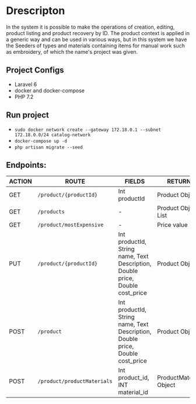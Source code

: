 # Drescripton
In the system it is possible to make the operations of creation, editing, product listing and product recovery by ID. The product context is applied in a generic way and can be used in various ways, but in this system we have the Seeders of types and materials containing items for manual work such as embroidery, of which the name's project was given.

## Project Configs
 - Laravel 6
 - docker and docker-compose
 - PHP 7.2

## Run project
 - `sudo docker network create --gateway 172.18.0.1 --subnet 172.18.0.0/24 catalog-network`
 - `docker-compose up -d`
 - `php artisan migrate --seed`

## Endpoints:

ACTION |            ROUTE             |                                    FIELDS                                     |         RETURN
------ | ---------------------------- | ----------------------------------------------------------------------------- | ----------------------
GET    | `/product/{productId}`       | Int productId                                                                 | Product Object
GET    | `/products`                  | -                                                                             | Product Object List
GET    | `/product/mostExpensive`     | -                                                                             | Price value
PUT    | `/product/{productId}`       | Int productId, String name, Text Description, Double price, Double cost_price | Product Object
POST   | `/product`                   | Int productId, String name, Text Description, Double price, Double cost_price | Product Object
POST   | `/product/productMaterials` | Int product_id, INT material_id                                               | ProductMaterial Object